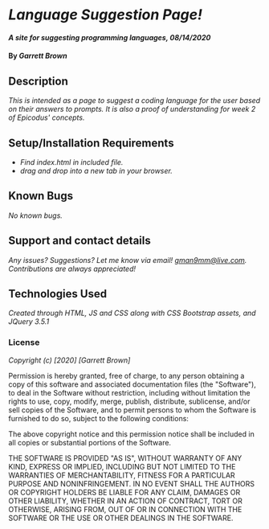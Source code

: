 # _Language Suggestion Page!_

#### _A site for suggesting programming languages, 08/14/2020_

#### By _**Garrett Brown**_

## Description

_This is intended as a page to suggest a coding language for the user based on their answers to prompts. It is also a proof of understanding for week 2 of Epicodus' concepts._

## Setup/Installation Requirements

* _Find index.html in included file._
* _drag and drop into a new tab in your browser._

## Known Bugs

_No known bugs._

## Support and contact details

_Any issues? Suggestions? Let me know via email! gman9mm@live.com. Contributions are always appreciated!_

## Technologies Used

_Created through HTML, JS and CSS along with CSS Bootstrap assets, and JQuery 3.5.1_

### License

*Copyright (c) [2020] [Garrett Brown]*

Permission is hereby granted, free of charge, to any person obtaining a copy
of this software and associated documentation files (the "Software"), to deal
in the Software without restriction, including without limitation the rights
to use, copy, modify, merge, publish, distribute, sublicense, and/or sell
copies of the Software, and to permit persons to whom the Software is
furnished to do so, subject to the following conditions:

The above copyright notice and this permission notice shall be included in all
copies or substantial portions of the Software.

THE SOFTWARE IS PROVIDED "AS IS", WITHOUT WARRANTY OF ANY KIND, EXPRESS OR
IMPLIED, INCLUDING BUT NOT LIMITED TO THE WARRANTIES OF MERCHANTABILITY,
FITNESS FOR A PARTICULAR PURPOSE AND NONINFRINGEMENT. IN NO EVENT SHALL THE
AUTHORS OR COPYRIGHT HOLDERS BE LIABLE FOR ANY CLAIM, DAMAGES OR OTHER
LIABILITY, WHETHER IN AN ACTION OF CONTRACT, TORT OR OTHERWISE, ARISING FROM,
OUT OF OR IN CONNECTION WITH THE SOFTWARE OR THE USE OR OTHER DEALINGS IN THE
SOFTWARE.